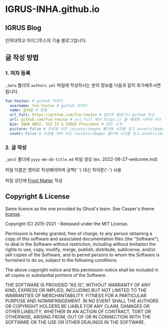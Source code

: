 # IGRUS-INHA.github.io
## IGRUS Blog
인하대학교 아이그루스의 기술 블로그입니다.

## 글 작성 방법
### 1. 저자 등록
```_data``` 폴더의 ```authors.yml``` 파일에 작성하시는 분의 정보를 다음과 같이 추가해주시면 됩니다.
```yml
Yun-YeoJun: # github 아이디
  username: Yun-YeoJun # github 아이디
  name: 윤여준 # 본명
  url_full: https://github.com/Yun-YeoJun # 본인의 블로그나 github 주소
  url: github.com/Yun-YeoJun # url_full 에서 https:// 를 제외한 나머지 주소
  bio: INHA UNIV. ICE 22 & IGRUS President # 본인 소개
  picture: False # 프로필 사진 (assets/images 폴더에 사진을 넣고 assets/images/파일이름.확장자명 이런 식으로 작성 / 안 쓸 거면 False)
  cover: False # 프로필 커버 사진 (assets/images 폴더에 사진을 넣고 assets/images/파일이름.확장자명 이런 식으로 작성 / 안 쓸 거면 False)
```
### 2. 글 작성
```_post``` 폴더에 ```yyyy-mm-dd-title.md``` 파일 생성 (ex. 2022-06-27-welcome.md)

파일 이름은 영어로 작성해야하며 공백(' ') 대신 하이픈('-') 사용

파일 상단에 [Front Matter](https://jekyllrb.com/docs/front-matter/) 작성


## Copyright & License

Same licence as the one provided by Ghost's team. See Casper's theme [license](GHOST.txt).

Copyright (C) 2015-2021 - Released under the MIT License.

Permission is hereby granted, free of charge, to any person obtaining a copy of this software and associated documentation files (the "Software"), to deal in the Software without restriction, including without limitation the rights to use, copy, modify, merge, publish, distribute, sublicense, and/or sell copies of the Software, and to permit persons to whom the Software is furnished to do so, subject to the following conditions:

The above copyright notice and this permission notice shall be included in all copies or substantial portions of the Software.

THE SOFTWARE IS PROVIDED "AS IS", WITHOUT WARRANTY OF ANY KIND, EXPRESS OR IMPLIED, INCLUDING BUT NOT LIMITED TO THE WARRANTIES OF MERCHANTABILITY, FITNESS FOR A PARTICULAR PURPOSE AND
NONINFRINGEMENT. IN NO EVENT SHALL THE AUTHORS OR COPYRIGHT HOLDERS BE LIABLE FOR ANY CLAIM, DAMAGES OR OTHER LIABILITY, WHETHER IN AN ACTION OF CONTRACT, TORT OR OTHERWISE, ARISING FROM, OUT OF OR IN CONNECTION WITH THE SOFTWARE OR THE USE OR OTHER DEALINGS IN THE SOFTWARE.
